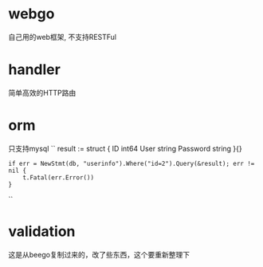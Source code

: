 # webgo
自己用的web框架, 不支持RESTFul  

# handler  
简单高效的HTTP路由  

# orm  
只支持mysql
``
result := struct {
		ID       int64
		User     string
		Password string
	}{}

	if err = NewStmt(db, "userinfo").Where("id=2").Query(&result); err != nil {
		t.Fatal(err.Error())
	}

  ``

# validation  
这是从beego复制过来的，改了些东西，这个要重新整理下  

